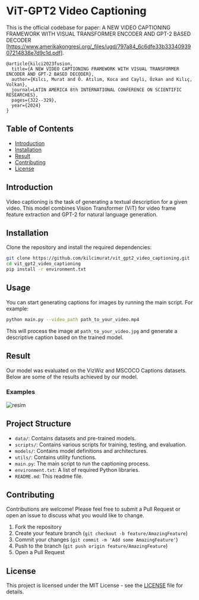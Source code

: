 # ViT-GPT2 Video Captioning

This is the official codebase for paper: A NEW VIDEO CAPTIONING FRAMEWORK WITH VISUAL TRANSFORMER ENCODER AND GPT-2 BASED DECODER [https://www.amerikakongresi.org/_files/ugd/797a84_6c6dfe33b3334093907214838e7d9c1d.pdf].


```
@article{kilci2023fusion,
  title={A NEW VIDEO CAPTIONING FRAMEWORK WITH VISUAL TRANSFORMER ENCODER AND GPT-2 BASED DECODER},
  author={Kılcı, Murat and Ö. Atılım, Koca and Cayli, Özkan and Kılıç, Volkan},
  journal=LATIN AMERICA 8th INTERNATIONAL CONFERENCE ON SCIENTIFIC RESEARCHES},
  pages={322--329},
  year={2024}
}
```
## Table of Contents
- [Introduction](#introduction)
- [Installation](#installation)
- [Result](#result)
- [Contributing](#contributing)
- [License](#license)

## Introduction

Video captioning is the task of generating a textual description for a given video. This model combines Vision Transformer (ViT) for video frame feature extraction and GPT-2 for natural language generation.

## Installation

Clone the repository and install the required dependencies:

```bash
git clone https://github.com/kilcimurat/vit_gpt2_video_captioning.git
cd vit_gpt2_video_captioning
pip install -r environment.txt
 ```

## Usage

You can start generating captions for images by running the main script. For example:

```bash
python main.py --video_path path_to_your_video.mp4
```
This will process the image at `path_to_your_video.jpg` and generate a descriptive caption based on the trained model.

## Result
Our model was evaluated on the VizWiz and MSCOCO Captions datasets. Below are some of the results achieved by our model.

### Examples
![resim](https://github.com/kilcimurat/vit_gpt2_video_captioning/blob/main/result.png)



## Project Structure

- `data/`: Contains datasets and pre-trained models.
- `scripts/`: Contains various scripts for training, testing, and evaluation.
- `models/`: Contains model definitions and architectures.
- `utils/`: Contains utility functions.
- `main.py`: The main script to run the captioning process.
- `environment.txt`: A list of required Python libraries.
- `README.md`: This readme file.


## Contributing

Contributions are welcome! Please feel free to submit a Pull Request or open an issue to discuss what you would like to change.

1. Fork the repository
2. Create your feature branch (`git checkout -b feature/AmazingFeature`)
3. Commit your changes (`git commit -m 'Add some AmazingFeature'`)
4. Push to the branch (`git push origin feature/AmazingFeature`)
5. Open a Pull Request

## License

This project is licensed under the MIT License - see the [LICENSE](LICENSE) file for details.


